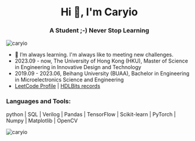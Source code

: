 <h1 align="center">Hi 👋, I'm Caryio</h1>
<h3 align="center">A Student ;-) Never Stop Learning</h3>

<p align="left"> <img src="https://komarev.com/ghpvc/?username=caryio&label=Profile%20views&color=0e75b6&style=flat" alt="caryio" /> </p>

- 🌱 I’m always learning. I'm always like to meeting new challenges.
- 2023.09 - now, The University of Hong Kong (HKU), Master of Science in Engineering in Innovative Design and Technology
- 2019.09 - 2023.06, Beihang University (BUAA), Bachelor in Engineering in Microelectronics Science and Engineering
- [LeetCode Profile](https://leetcode.com/udklover/ "Caryio's LeetCode") | [HDLBits records](https://hdlbits.01xz.net/wiki/Special:VlgStats/2E0FF3B3E4DAE388 "Caryio's HDLBits records")

<p align="left">
</p>

<h3 align="left">Languages and Tools:</h3>
<p align="left"> python | SQL | Verilog | Pandas | TensorFlow | Scikit-learn | PyTorch | Numpy | Matplotlib | OpenCV</p>

<p><img align="center" src="https://github-readme-stats.vercel.app/api/top-langs?username=caryio&show_icons=true&locale=en&layout=compact" alt="caryio" /></p>


